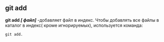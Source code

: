 ## git add

**git add *[ файл]*** -добавляет файл в индекс.
Чтобы добавлять все файлы в каталог в индекс( кроме игнорируемых), используется команда:


```bash=
git add.
```
